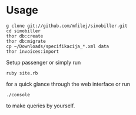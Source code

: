 # Usage

    g clone git://github.com/mfilej/simobiller.git
    cd simobiller
    thor db:create
    thor db:migrate
    cp ~/Downloads/specifikacija_*.xml data
    thor invoices:import
    

Setup passenger or simply run

    ruby site.rb

for a quick glance through the web interface or run

    ./console

to make queries by yourself.